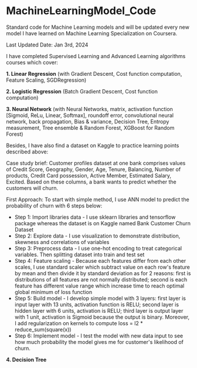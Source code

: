 # MachineLearningModel_Code
Standard code for Machine Learning models and will be updated every new model I have learned on Machine Learning Specialization on Coursera.

Last Updated Date: Jan 3rd, 2024

I have completed Supervised Learning and Advanced Learning algorithms courses which cover:

**1. Linear Regression** (with Gradient Descent, Cost function computation, Feature Scaling, SGDRegression)

**2. Logistic Regression** (Batch Gradient Descent, Cost function computation)

**3. Neural Network** (with Neural Networks, matrix, activation function [Sigmoid, ReLu, Linear, Softmax], roundoff error, convolutional neural network, back propagation, Bias & variance, Decision Tree, Entropy measurement, Tree ensemble & Random Forest, XGBoost for Random Forest)

Besides, I have also find a dataset on Kaggle to practice learning points described above:

Case study brief: Customer profiles dataset at one bank comprises values of Credit Score, Geography, Gender, Age, Tenure, Balancing, Number of products, Credit Card possession, Active Member, Estimated Salary, Excited. Based on these columns, a bank wants to predict whether the customers will churn.

First Approach: To start with simple method, I use ANN model to predict the probability of churn with 6 steps below:
- Step 1: Import libraries data - I use sklearn libraries and tensorflow package whereas the dataset is on Kaggle named Bank Customer Churn Dataset
- Step 2: Explore data - I use visualization to demonstrate distribution, skewness and correlations of variables
- Step 3: Preprocess data - I use one-hot encoding to treat categorical variables. Then splitting dataset into train and test set
- Step 4: Feature scaling - Because each features differ from each other scales, I use standard scaler which subtract value on each row's feature by mean and then divide it by standard deviation as for 2 reasons: first is distributions of all features are not normally distributed; second is each feature has different value range which increase time to reach optimal global minimum of loss function
- Step 5: Build model - I develop simple model with 3 layers: first layer is input layer with 13 units, activation function is RELU; second layer is hidden layer with 6 units, activation is RELU; third layer is output layer with 1 unit, activation is Sigmoid because the output is binary. Moreover, I add regularization on kernels to compute loss = l2 * reduce_sum(square(x))
- Step 6: Implement model - I test the model with new data input to see how much probability the model gives me for customer's likelihood of churn.

**4. Decision Tree**
